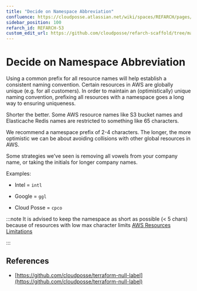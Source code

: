 ```yaml
---
title: "Decide on Namespace Abbreviation"
confluence: https://cloudposse.atlassian.net/wiki/spaces/REFARCH/pages/1175388263/REFARCH-53+-+Decide+on+Namespace+Abbreviation
sidebar_position: 100
refarch_id: REFARCH-53
custom_edit_url: https://github.com/cloudposse/refarch-scaffold/tree/main/docs/docs/fundamentals/design-decisions/cold-start/decide-on-namespace-abbreviation.md
---
```


# Decide on Namespace Abbreviation

Using a common prefix for all resource names will help establish a consistent naming convention. Certain resources in
AWS are globally unique (e.g. for all customers). In order to maintain an (optimistically) unique naming convention,
prefixing all resources with a namespace goes a long way to ensuring uniqueness.

Shorter the better. Some AWS resource names like S3 bucket names and Elasticache Redis names are restricted to something
like 65 characters.

We recommend a namespace prefix of 2-4 characters. The longer, the more optimistic we can be about avoiding collisions
with other global resources in AWS.

Some strategies we’ve seen is removing all vowels from your company name, or taking the initials for longer company
names.

Examples:

- Intel = `intl`

- Google = `ggl`

- Cloud Posse = `cpco`

:::note It is advised to keep the namespace as short as possible (< 5 chars) because of resources with low max character
limits [AWS Resources Limitations](/reference-architecture/reference/aws/aws-feature-requests-and-limitations)

:::

## References

- [https://github.com/cloudposse/terraform-null-label](https://github.com/cloudposse/terraform-null-label)
